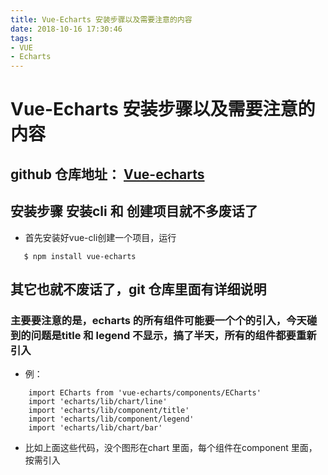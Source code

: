 ```yaml
---
title: Vue-Echarts 安装步骤以及需要注意的内容
date: 2018-10-16 17:30:46
tags:
- VUE
- Echarts
---
```


# Vue-Echarts 安装步骤以及需要注意的内容

## github 仓库地址： <a href='https://github.com/ecomfe/vue-echarts'>Vue-echarts</a>
## 安装步骤 安装cli 和 创建项目就不多废话了
 - 首先安装好vue-cli创建一个项目，运行
 ```
    $ npm install vue-echarts
 ```
## 其它也就不废话了，git 仓库里面有详细说明


### 主要要注意的是，echarts 的所有组件可能要一个个的引入，今天碰到的问题是title 和 legend 不显示，搞了半天，所有的组件都要重新引入
- 例：
```
    import ECharts from 'vue-echarts/components/ECharts'
    import 'echarts/lib/chart/line'
    import 'echarts/lib/component/title'
    import 'echarts/lib/component/legend'
    import 'echarts/lib/chart/bar'
```
- 比如上面这些代码，没个图形在chart 里面，每个组件在component 里面，按需引入